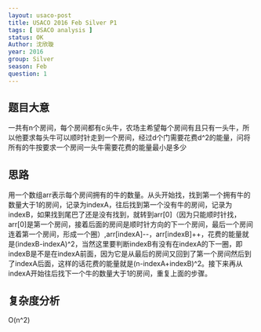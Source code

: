 ```yaml
---
layout: usaco-post
title: USACO 2016 Feb Silver P1
tags: [ USACO analysis ]
status: OK
Author: 沈欣璇
year: 2016
group: Silver
season: Feb
question: 1
---
```


## 题目大意

一共有n个房间，每个房间都有c头牛，农场主希望每个房间有且只有一头牛，所以他要求每头牛可以顺时针走到一个房间，经过d个门需要花费d^2的能量，问将所有的牛按要求一个房间一头牛需要花费的能量最小是多少

## 思路

用一个数组arr表示每个房间拥有的牛的数量。从头开始找，找到第一个拥有牛的数量大于1的房间，记录为indexA，往后找到第一个没有牛的房间，记录为indexB，如果找到尾巴了还是没有找到，就转到arr[0]（因为只能顺时针找，arr[0]是第一个房间，接着后面的房间是顺时针方向的下一个房间，最后一个房间连着第一个房间，形成一个圈）,arr[indexA]--，arr[indexB]++，花费的能量就是(indexB-indexA)\^2，当然这里要判断indexB有没有在indexA的下一圈，即indexB是不是在indexA前面，因为它是从最后的房间又回到了第一个房间然后到了indexA后面，这样的话花费的能量就是(n-indexA+indexB)\^2。接下来再从indexA开始往后找下一个牛的数量大于1的房间，重复上面的步骤。

## 复杂度分析

O(n^2)

